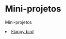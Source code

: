 # Mini-projetos
<p>Mini-projetos</p>
<li><a href="https://github.com/Houllp/Mini-projetos/blob/194b06c2e61c12984c15c19fc89de02e054938c4/Javascript/Flappy%20bird/flappy.html"</a>Flappy bird</li>
